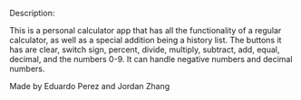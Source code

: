 Description:

This is a personal calculator app that has all the functionality of a regular calculator, as well as a special addition being a history list. The buttons it has are clear, switch sign, percent, divide, multiply, subtract, add, equal, decimal, and the numbers 0-9. It can handle negative numbers and decimal numbers.

Made by Eduardo Perez and Jordan Zhang
